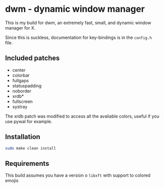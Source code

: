 # dwm - dynamic window manager
This is my build for dwm, an extremely fast, small, and dynamic window manager for X.

Since this is suckless, documentation for key-bindings is in the `config.h` file.

## Included patches   
- center    
- colorbar
- fullgaps
- statuspadding
- noborder
- xrdb*
- fullscreen
- systray

The xrdb patch was modified to access all the avaliable colors, useful if you use pywal for example.

## Installation
```sh 
sudo make clean install
```

## Requirements
This build assumes you have a version o `libxft` with support to colored emojis
